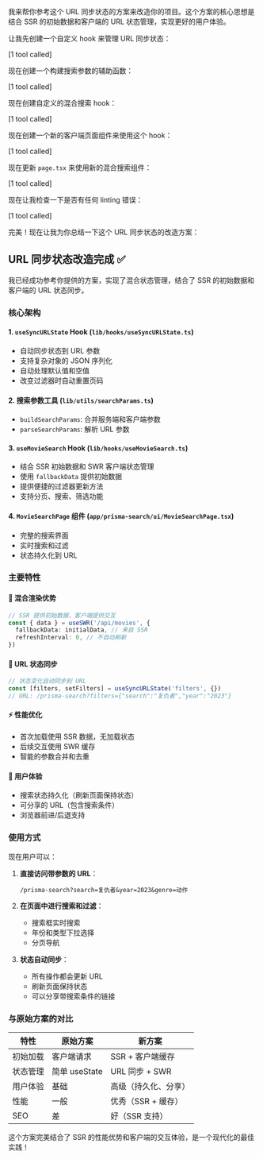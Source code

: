 我来帮你参考这个 URL 同步状态的方案来改造你的项目。这个方案的核心思想是结合 SSR 的初始数据和客户端的 URL 状态管理，实现更好的用户体验。

让我先创建一个自定义 hook 来管理 URL 同步状态：

[1 tool called]

现在创建一个构建搜索参数的辅助函数：

[1 tool called]

现在创建自定义的混合搜索 hook：

[1 tool called]

现在创建一个新的客户端页面组件来使用这个 hook：

[1 tool called]

现在更新 `page.tsx` 来使用新的混合搜索组件：

[1 tool called]

现在让我检查一下是否有任何 linting 错误：

[1 tool called]

完美！现在让我为你总结一下这个 URL 同步状态的改造方案：

## URL 同步状态改造完成 ✅

我已经成功参考你提供的方案，实现了混合状态管理，结合了 SSR 的初始数据和客户端的 URL 状态同步。

### 核心架构

#### 1. **`useSyncURLState` Hook** (`lib/hooks/useSyncURLState.ts`)

- 自动同步状态到 URL 参数
- 支持复杂对象的 JSON 序列化
- 自动处理默认值和空值
- 改变过滤器时自动重置页码

#### 2. **搜索参数工具** (`lib/utils/searchParams.ts`)

- `buildSearchParams`: 合并服务端和客户端参数
- `parseSearchParams`: 解析 URL 参数

#### 3. **`useMovieSearch` Hook** (`lib/hooks/useMovieSearch.ts`)

- 结合 SSR 初始数据和 SWR 客户端状态管理
- 使用 `fallbackData` 提供初始数据
- 提供便捷的过滤器更新方法
- 支持分页、搜索、筛选功能

#### 4. **`MovieSearchPage` 组件** (`app/prisma-search/ui/MovieSearchPage.tsx`)

- 完整的搜索界面
- 实时搜索和过滤
- 状态持久化到 URL

### 主要特性

#### 🚀 **混合渲染优势**

```typescript
// SSR 提供初始数据，客户端提供交互
const { data } = useSWR('/api/movies', {
  fallbackData: initialData, // 来自 SSR
  refreshInterval: 0, // 不自动刷新
})
```

#### 🔗 **URL 状态同步**

```typescript
// 状态变化自动同步到 URL
const [filters, setFilters] = useSyncURLState('filters', {})
// URL: /prisma-search?filters={"search":"复仇者","year":"2023"}
```

#### ⚡ **性能优化**

- 首次加载使用 SSR 数据，无加载状态
- 后续交互使用 SWR 缓存
- 智能的参数合并和去重

#### 🎯 **用户体验**

- 搜索状态持久化（刷新页面保持状态）
- 可分享的 URL（包含搜索条件）
- 浏览器前进/后退支持

### 使用方式

现在用户可以：

1. **直接访问带参数的 URL**：

   ```
   /prisma-search?search=复仇者&year=2023&genre=动作
   ```

2. **在页面中进行搜索和过滤**：

   - 搜索框实时搜索
   - 年份和类型下拉选择
   - 分页导航

3. **状态自动同步**：
   - 所有操作都会更新 URL
   - 刷新页面保持状态
   - 可以分享带搜索条件的链接

### 与原始方案的对比

| 特性     | 原始方案      | 新方案               |
| -------- | ------------- | -------------------- |
| 初始加载 | 客户端请求    | SSR + 客户端缓存     |
| 状态管理 | 简单 useState | URL 同步 + SWR       |
| 用户体验 | 基础          | 高级（持久化、分享） |
| 性能     | 一般          | 优秀（SSR + 缓存）   |
| SEO      | 差            | 好（SSR 支持）       |

这个方案完美结合了 SSR 的性能优势和客户端的交互体验，是一个现代化的最佳实践！
